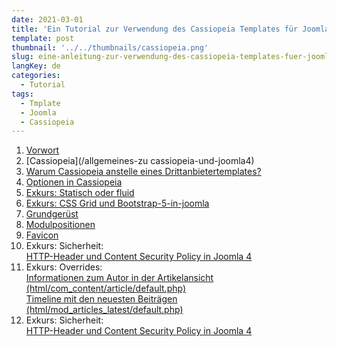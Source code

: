 ```yaml
---
date: 2021-03-01
title: 'Ein Tutorial zur Verwendung des Cassiopeia Templates für Joomla 4'
template: post
thumbnail: '../../thumbnails/cassiopeia.png'
slug: eine-anleitung-zur-verwendung-des-cassiopeia-templates-fuer-joomla-4-themen
langKey: de
categories:
  - Tutorial
tags:
  - Tmplate
  - Joomla
  - Cassiopeia
---
```


1. [Vorwort](/eine-anleitung-zur-verwendung-des-cassiopeia-templates-fuer-joomla-4-vorwort)
1. [Cassiopeia](/allgemeines-zu cassiopeia-und-joomla4)
1. [Warum Cassiopeia anstelle eines Drittanbietertemplates?](/warum-cassiopeia)
1. [Optionen in Cassiopeia](/cassiopeia-optionen)
1. [Exkurs: Statisch oder fluid](/cassiopeia-statisch-oder-fluid)
1. [Exkurs: CSS Grid und Bootstrap-5-in-joomla](/css-grid-and-bootstrap-5-in-joomla)
1. [Grundgerüst](/cassiopeia-framework)
1. [Modulpositionen](/cassiopeia-module-positionen)
1. [Favicon](/cassiopeia-favicon)
1. Exkurs: Sicherheit:  
[HTTP-Header und Content Security Policy in Joomla 4](/http-header-und-content-security-policy-joomla4)
1. Exkurs: Overrides:  
[Informationen zum Autor in der Artikelansicht (html/com_content/article/default.php)](/cassiopeia-autorinfo)  
[Timeline mit den neuesten Beiträgen (html/mod_articles_latest/default.php)](/cassiopeia-timeline)
1. Exkurs: Sicherheit:   
[HTTP-Header und Content Security Policy in Joomla 4](/http-header-und-content-security-policy-joomla4)  

